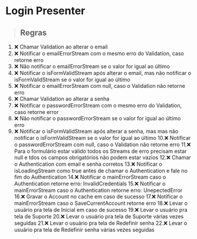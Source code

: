 # Login Presenter

> ## Regras
1. ❌ Chamar Validation ao alterar o email
2. ❌ Notificar o emailErrorStream com o mesmo erro do Validation, caso retorne 
erro
3. ❌ Não notificar o emailErrorStream se o valor for igual ao último
4. ❌ Notificar o isFormValidStream após alterar o email, mas não notificar o isFormValidStream se o valor for igual ao último
5. ❌ Notificar o emailErrorStream com null, caso o Validation não retorne erro
6. ❌ Chamar Validation ao alterar a senha
7. ❌ Notificar o passwordErrorStream com o mesmo erro do Validation, caso 
retorne error
8. ❌ Não notificar o passwordErrorStream se o valor for igual ao último
erro
9. ❌ Notificar o isFormValidStream após alterar a senha, mas mas não notificar 
o isFormValidStream se o valor for igual ao último
10.❌ Notificar o passwordErrorStream com null, caso o Validation não retorne erro
11.❌ Para o formulário estar válido todos os Streams de erro precisam estar null 
e tdos os campos obrigatórios não podem estar vazios
12.❌ Chamar o Authentication com email e senha corretos
13.❌ Notificar o isLoadingStream como true antes de chamar o Authentication e 
fale no fim do Authentication
14.❌ Notificar o mainErrorStream caso o Authentication retorne erro: InvalidCredentials 
15.❌ Notificar o mainErrorStream caso o Authentication retorne erro: 
UnepectedError
16.❌ Gravar o Account no cache em caso de sucesso
17.❌ Notificar o mainErrorStream caso o SaveCurrentAccount retorne erro
18.❌ Levar o usuário pra tela de Inicial em caso de sucesso
19.❌ Levar o usuário pra tela de Suporte
20.❌ Levar o usuário pra tela de Suporte várias vezes seguidas
21.❌ Levar o usuário pra tela de Redefinir senha
22.❌ Levar o usuário pra tela de Redefinir senha várias vezes seguidas